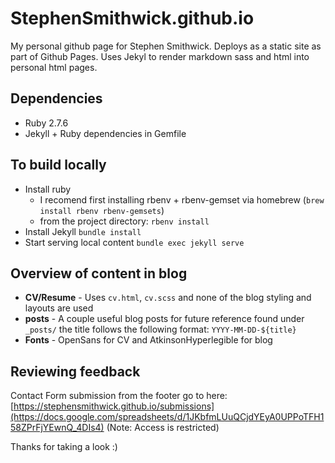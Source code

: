 # StephenSmithwick.github.io

My personal github page for Stephen Smithwick.  Deploys as a static site as part of Github Pages.  Uses Jekyl to render markdown sass and html
into personal html pages.

## Dependencies
- Ruby 2.7.6
- Jekyll + Ruby dependencies in Gemfile

## To build locally
- Install ruby 
  - I recomend first installing rbenv + rbenv-gemset via homebrew (`brew install rbenv rbenv-gemsets`)
  - from the project directory: `rbenv install`
- Install Jekyll `bundle install`
- Start serving local content `bundle exec jekyll serve`


## Overview of content in blog
- **CV/Resume** - Uses `cv.html`, `cv.scss` and none of the blog styling and layouts are used
- **posts** - A couple useful blog posts for future reference found under `_posts/` the title follows the following format: `YYYY-MM-DD-${title}`
- **Fonts** - OpenSans for CV and AtkinsonHyperlegible for blog

## Reviewing feedback
Contact Form submission from the footer go to here: [https://stephensmithwick.github.io/submissions](https://docs.google.com/spreadsheets/d/1JKbfmLUuQCjdYEyA0UPPoTFH158ZPrFjYEwnQ_4DIs4) (Note: Access is restricted)

Thanks for taking a look :)
